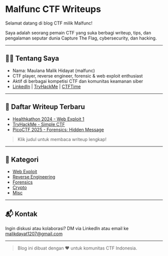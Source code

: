 # Malfunc CTF Writeups

Selamat datang di blog CTF milik Malfunc!

Saya adalah seorang pemain CTF yang suka berbagi writeup, tips, dan pengalaman seputar dunia Capture The Flag, cybersecurity, dan hacking.

---

## 🧑‍💻 Tentang Saya
- Nama: Maulana Malik Hidayat (malfunc)
- CTF player, reverse engineer, forensic & web exploit enthusiast
- Aktif di berbagai kompetisi CTF dan komunitas keamanan siber
- [LinkedIn](https://linkedin.com/in/maulana-malik-hidayat-a9a6141a0) | [TryHackMe](https://tryhackme.com/p/malfunc) | [CTFTime](https://ctftime.org/user/123456)

---

## 📝 Daftar Writeup Terbaru

- [Healthkathon 2024 - Web Exploit 1](writeups/healthkathon2024-web1.md)
- [TryHackMe - Simple CTF](writeups/thm-simplectf.md)
- [PicoCTF 2025 - Forensics: Hidden Message](writeups/picoctf2025-forensics-hidden.md)

> Klik judul untuk membaca writeup lengkap!

---

## 🔎 Kategori
- [Web Exploit](categories/web.md)
- [Reverse Engineering](categories/re.md)
- [Forensics](categories/forensics.md)
- [Crypto](categories/crypto.md)
- [Misc](categories/misc.md)

---

## 📬 Kontak
Ingin diskusi atau kolaborasi? DM via LinkedIn atau email ke malikdayat1207@gmail.com

---

> Blog ini dibuat dengan ❤️ untuk komunitas CTF Indonesia.
